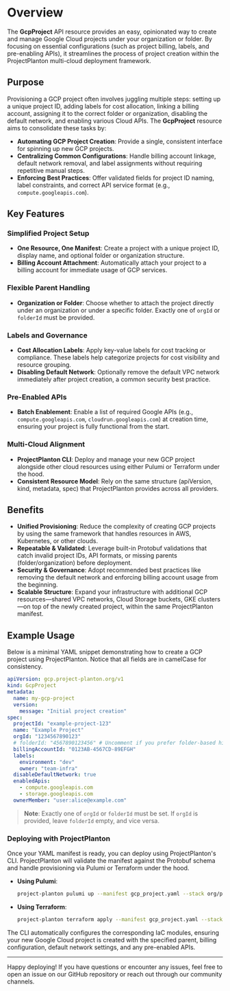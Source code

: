# Overview

The **GcpProject** API resource provides an easy, opinionated way to create and manage Google Cloud projects under your
organization or folder. By focusing on essential configurations (such as project billing, labels, and pre-enabling
APIs), it streamlines the process of project creation within the ProjectPlanton multi-cloud deployment framework.

## Purpose

Provisioning a GCP project often involves juggling multiple steps: setting up a unique project ID, adding labels for
cost
allocation, linking a billing account, assigning it to the correct folder or organization, disabling the default
network,
and enabling various Cloud APIs. The **GcpProject** resource aims to consolidate these tasks by:

- **Automating GCP Project Creation**: Provide a single, consistent interface for spinning up new GCP projects.
- **Centralizing Common Configurations**: Handle billing account linkage, default network removal, and label assignments
  without requiring repetitive manual steps.
- **Enforcing Best Practices**: Offer validated fields for project ID naming, label constraints, and correct API service
  format (e.g., `compute.googleapis.com`).

## Key Features

### Simplified Project Setup

- **One Resource, One Manifest**: Create a project with a unique project ID, display name, and optional folder or
  organization structure.
- **Billing Account Attachment**: Automatically attach your project to a billing account for immediate usage of GCP
  services.

### Flexible Parent Handling

- **Organization or Folder**: Choose whether to attach the project directly under an organization or under a specific
  folder. Exactly one of `orgId` or `folderId` must be provided.

### Labels and Governance

- **Cost Allocation Labels**: Apply key-value labels for cost tracking or compliance. These labels help categorize
  projects for cost visibility and resource grouping.
- **Disabling Default Network**: Optionally remove the default VPC network immediately after project creation, a common
  security best practice.

### Pre-Enabled APIs

- **Batch Enablement**: Enable a list of required Google APIs (e.g., `compute.googleapis.com`,
  `cloudrun.googleapis.com`)
  at creation time, ensuring your project is fully functional from the start.

### Multi-Cloud Alignment

- **ProjectPlanton CLI**: Deploy and manage your new GCP project alongside other cloud resources using either Pulumi or
  Terraform under the hood.
- **Consistent Resource Model**: Rely on the same structure (apiVersion, kind, metadata, spec) that ProjectPlanton
  provides across all providers.

## Benefits

- **Unified Provisioning**: Reduce the complexity of creating GCP projects by using the same framework that handles
  resources in AWS, Kubernetes, or other clouds.
- **Repeatable & Validated**: Leverage built-in Protobuf validations that catch invalid project IDs, API formats, or
  missing parents (folder/organization) before deployment.
- **Security & Governance**: Adopt recommended best practices like removing the default network and enforcing billing
  account usage from the beginning.
- **Scalable Structure**: Expand your infrastructure with additional GCP resources—shared VPC networks, Cloud Storage
  buckets, GKE clusters—on top of the newly created project, within the same ProjectPlanton manifest.

## Example Usage

Below is a minimal YAML snippet demonstrating how to create a GCP project using ProjectPlanton. Notice that all fields
are
in camelCase for consistency.

```yaml
apiVersion: gcp.project-planton.org/v1
kind: GcpProject
metadata:
  name: my-gcp-project
  version:
    message: "Initial project creation"
spec:
  projectId: "example-project-123"
  name: "Example Project"
  orgId: "1234567890123"
  # folderId: "4567890123456" # Uncomment if you prefer folder-based hierarchy instead of orgId
  billingAccountId: "0123AB-4567CD-89EFGH"
  labels:
    environment: "dev"
    owner: "team-infra"
  disableDefaultNetwork: true
  enabledApis:
    - compute.googleapis.com
    - storage.googleapis.com
  ownerMember: "user:alice@example.com"
```

> **Note**: Exactly one of `orgId` or `folderId` must be set. If `orgId` is provided, leave `folderId` empty, and vice
> versa.

### Deploying with ProjectPlanton

Once your YAML manifest is ready, you can deploy using ProjectPlanton's CLI. ProjectPlanton will validate the manifest
against the Protobuf schema and handle provisioning via Pulumi or Terraform under the hood.

- **Using Pulumi**:
  ```bash
  project-planton pulumi up --manifest gcp_project.yaml --stack org/project/my-gcp-stack
  ```

- **Using Terraform**:
  ```bash
  project-planton terraform apply --manifest gcp_project.yaml --stack org/project/my-gcp-stack
  ```

The CLI automatically configures the corresponding IaC modules, ensuring your new Google Cloud project is created with
the specified parent, billing configuration, default network settings, and any pre-enabled APIs.

---

Happy deploying! If you have questions or encounter any issues, feel free to open an issue on our GitHub repository or
reach out through our community channels.
